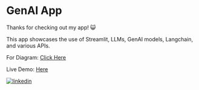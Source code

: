 
# GenAI App

Thanks for checking out my app! 😺

This app showcases the use of Streamlit, LLMs, GenAI models, Langchain, and various APIs.

For Diagram: [Click Here](https://www.figma.com/file/E9WcNTZPc1gCoj2M900GQf/GenAI-Diagrams?type=whiteboard&node-id=0%3A1&t=2qoi2hjs7gMnHKXb-1)

Live Demo: [Here](https://genai-qdji.onrender.com)

[![linkedin](https://img.shields.io/badge/linkedin-0A66C2?style=for-the-badge&logo=linkedin&logoColor=white)](https://www.linkedin.com/in/ayden-xu-a34988237/)
